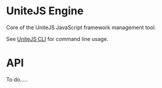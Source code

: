 # UniteJS Engine
Core of the UniteJS JavaScript framework management tool.

See [UniteJS CLI](https://github.com/unitejs/cli#readme) for command line usage.

# API

To do.....